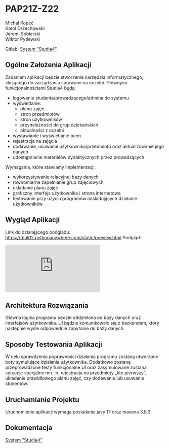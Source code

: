 # PAP21Z-Z22
 Michał Kopeć  
 Karol Orzechowski  
 Jeremi Sobierski  
 Wiktor Pytlewski  

Gitlab: [System "Studia4"](https://gitlab-stud.elka.pw.edu.pl/korzech2/studia4)

## Ogólne Założenia Aplikacji
Zadaniem aplikacji będzie stworzenie narzędzia informatycznego, służącego do zarządzania sprawami na uczelni. Głównymi funkcjonalnościami Studia4 będą:
* logowanie studenta/prowadzącego/admina do systemu
* wyświetlanie:
    * planu zajęć
    * stron przedmiotów
    * stron użytkowników
    * przynależności do grup dziekańskich
    * aktualności z uczelni
* wystawianie i wyświetlanie ocen
* rejestracja na zajęcia
* dodawanie, usuwanie użytkownika/przedmiotu oraz aktualizowanie jego danych
* udostępnianie materiałów dydaktycznych przez prowadzących

Wymagania, które stawiamy implementacji:

* wykorzystywanie relacyjnej bazy danych
* równomierne zapełnianie grup zajęciowych
* układanie planu zajęć
* graficzny interfejs użytkownika i strona internetowa
* testowanie przy użyciu programów naśladujących działanie użytkowników

## Wygląd Aplikacji
Link do działającego podglądu: https://tbuli12.pythonanywhere.com/static/preview.html
Podgląd:

![](https://tbuli12.pythonanywhere.com/static/preview.html)

## Architektura Rozwiązania
Główna logika programu będzie oddzielona od bazy danych oraz interfejsów użytkownika. UI będzie komunikowało się z backendem, który następnie wyśle odpowiednie zapytanie do bazy danych.

## Sposoby Testowania Aplikacji
W celu sprawdzenia poprawności działania programu zostaną utworzone boty symulujące działania użytkownika. Dodatkowo zostaną przeprowadzone testy funkcjonalne UI oraz zasymulowane zostaną sytuacje specjalne mn. in. rejestracja na przedmioty „kto pierwszy”, układanie prawidłowego planu zajęć, czy dodawanie lub usuwanie studentów.

## Uruchamianie Projektu
Uruchomienie aplikacji wymaga posiadania javy 17 oraz mavena 3.8.3.

## Dokumentacja

[System "Studia4"](https://gitlab-stud.elka.pw.edu.pl/korzech2/studia4/-/master/docs)
